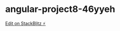 # angular-project8-46yyeh

[Edit on StackBlitz ⚡️](https://stackblitz.com/edit/angular-project8-46yyeh)